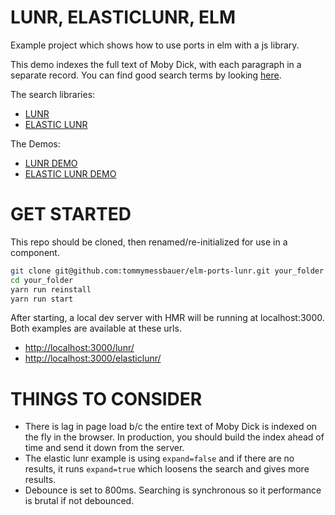 # LUNR, ELASTICLUNR, ELM

Example project which shows how to use ports in elm with a js library. 

This demo indexes the full text of Moby Dick, with each paragraph in a separate record. You can find good search terms by looking [here](https://www.gutenberg.org/files/2701/2701-h/2701-h.htm).

The search libraries:

* [LUNR](https://lunrjs.com/)
* [ELASTIC LUNR](http://elasticlunr.com/)

The Demos:

* [LUNR DEMO](https://tommymessbauer.github.io/elm-ports-lunr/docs/lunr/index.html)
* [ELASTIC LUNR DEMO](https://tommymessbauer.github.io/elm-ports-lunr/docs/elasticlunr/index.html)


# GET STARTED

This repo should be cloned, then renamed/re-initialized for use in a component.

```bash
git clone git@github.com:tommymessbauer/elm-ports-lunr.git your_folder
cd your_folder
yarn run reinstall
yarn run start
```

After starting, a local dev server with HMR will be running at localhost:3000. Both examples are available at these urls.

* [http://localhost:3000/lunr/](http://localhost:3000/lunr/)
* [http://localhost:3000/elasticlunr/](http://localhost:3000/elasticlunr/)


# THINGS TO CONSIDER

* There is lag in page load b/c the entire text of Moby Dick is indexed on the fly in the browser. In production, you should build the index ahead of time and send it down from the server.
* The elastic lunr example is using `expand=false` and if there are no results, it runs `expand=true` which loosens the search and gives more results. 
* Debounce is set to 800ms. Searching is synchronous so it performance is brutal if not debounced.

